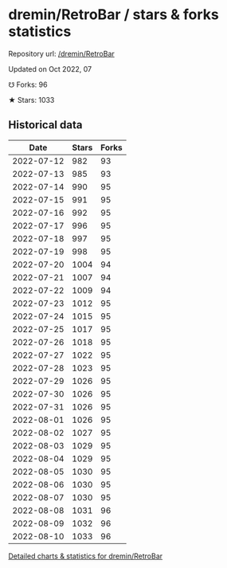 # dremin/RetroBar / stars & forks statistics

Repository url: [/dremin/RetroBar](https://github.com/dremin/RetroBar)

Updated on Oct 2022, 07

☋ Forks: 96

★ Stars: 1033

## Historical data
| Date | Stars | Forks |
|------|-------|-------|
| 2022-07-12 | 982 | 93 | 
| 2022-07-13 | 985 | 93 | 
| 2022-07-14 | 990 | 95 | 
| 2022-07-15 | 991 | 95 | 
| 2022-07-16 | 992 | 95 | 
| 2022-07-17 | 996 | 95 | 
| 2022-07-18 | 997 | 95 | 
| 2022-07-19 | 998 | 95 | 
| 2022-07-20 | 1004 | 94 | 
| 2022-07-21 | 1007 | 94 | 
| 2022-07-22 | 1009 | 94 | 
| 2022-07-23 | 1012 | 95 | 
| 2022-07-24 | 1015 | 95 | 
| 2022-07-25 | 1017 | 95 | 
| 2022-07-26 | 1018 | 95 | 
| 2022-07-27 | 1022 | 95 | 
| 2022-07-28 | 1023 | 95 | 
| 2022-07-29 | 1026 | 95 | 
| 2022-07-30 | 1026 | 95 | 
| 2022-07-31 | 1026 | 95 | 
| 2022-08-01 | 1026 | 95 | 
| 2022-08-02 | 1027 | 95 | 
| 2022-08-03 | 1029 | 95 | 
| 2022-08-04 | 1029 | 95 | 
| 2022-08-05 | 1030 | 95 | 
| 2022-08-06 | 1030 | 95 | 
| 2022-08-07 | 1030 | 95 | 
| 2022-08-08 | 1031 | 96 | 
| 2022-08-09 | 1032 | 96 | 
| 2022-08-10 | 1033 | 96 | 


[Detailed charts & statistics for dremin/RetroBar](https://reviewgithub.com/rep/dremin/RetroBar)
